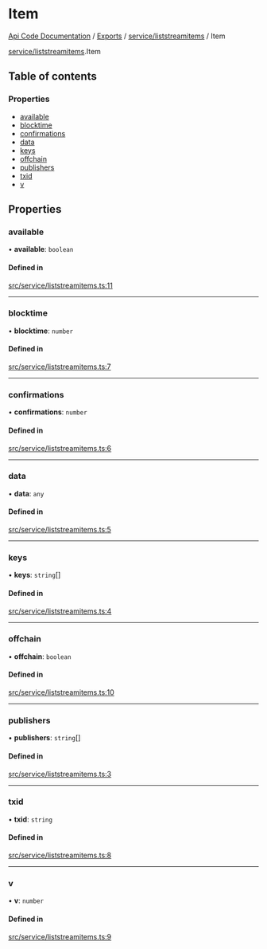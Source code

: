 # Item
 
[Api Code Documentation](../README.md) / [Exports](../modules.md) / [service/liststreamitems](../modules/service_liststreamitems.md) / Item

[service/liststreamitems](../modules/service_liststreamitems.md).Item

## Table of contents

### Properties

- [available](service_liststreamitems.Item.md#available)
- [blocktime](service_liststreamitems.Item.md#blocktime)
- [confirmations](service_liststreamitems.Item.md#confirmations)
- [data](service_liststreamitems.Item.md#data)
- [keys](service_liststreamitems.Item.md#keys)
- [offchain](service_liststreamitems.Item.md#offchain)
- [publishers](service_liststreamitems.Item.md#publishers)
- [txid](service_liststreamitems.Item.md#txid)
- [v](service_liststreamitems.Item.md#v)

## Properties

### available

• **available**: `boolean`

#### Defined in

[src/service/liststreamitems.ts:11](https://github.com/openkfw/TruBudget/blob/f6ee764/api/src/service/liststreamitems.ts#L11)

___

### blocktime

• **blocktime**: `number`

#### Defined in

[src/service/liststreamitems.ts:7](https://github.com/openkfw/TruBudget/blob/f6ee764/api/src/service/liststreamitems.ts#L7)

___

### confirmations

• **confirmations**: `number`

#### Defined in

[src/service/liststreamitems.ts:6](https://github.com/openkfw/TruBudget/blob/f6ee764/api/src/service/liststreamitems.ts#L6)

___

### data

• **data**: `any`

#### Defined in

[src/service/liststreamitems.ts:5](https://github.com/openkfw/TruBudget/blob/f6ee764/api/src/service/liststreamitems.ts#L5)

___

### keys

• **keys**: `string`[]

#### Defined in

[src/service/liststreamitems.ts:4](https://github.com/openkfw/TruBudget/blob/f6ee764/api/src/service/liststreamitems.ts#L4)

___

### offchain

• **offchain**: `boolean`

#### Defined in

[src/service/liststreamitems.ts:10](https://github.com/openkfw/TruBudget/blob/f6ee764/api/src/service/liststreamitems.ts#L10)

___

### publishers

• **publishers**: `string`[]

#### Defined in

[src/service/liststreamitems.ts:3](https://github.com/openkfw/TruBudget/blob/f6ee764/api/src/service/liststreamitems.ts#L3)

___

### txid

• **txid**: `string`

#### Defined in

[src/service/liststreamitems.ts:8](https://github.com/openkfw/TruBudget/blob/f6ee764/api/src/service/liststreamitems.ts#L8)

___

### v

• **v**: `number`

#### Defined in

[src/service/liststreamitems.ts:9](https://github.com/openkfw/TruBudget/blob/f6ee764/api/src/service/liststreamitems.ts#L9)
